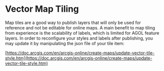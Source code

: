 # Vector Map Tiling

Map tiles are a good way to publish layers that will only be used for reference and not be editable for online maps. A main benefit to map tiling from experience is the scalability of labels, which is limited for AGOL feature layers. In order to reconfigure your styles and labels after publishing, you may update it by manipulating the json file of your tile item: 

[https://doc.arcgis.com/en/arcgis-online/create-maps/update-vector-tile-style.htm](https://doc.arcgis.com/en/arcgis-online/create-maps/update-vector-tile-style.htm)

